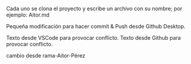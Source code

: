 Cada uno se clona el proyecto
y escribe un archivo con su nombre; por ejemplo:
Aitor.md

Pequeña modificación para hacer commit & Push
desde Github Desktop.

Texto desde VSCode para provocar conflicto.
Texto desde Github para provocar conflicto.

cambio desde rama-Aitor-Pérez